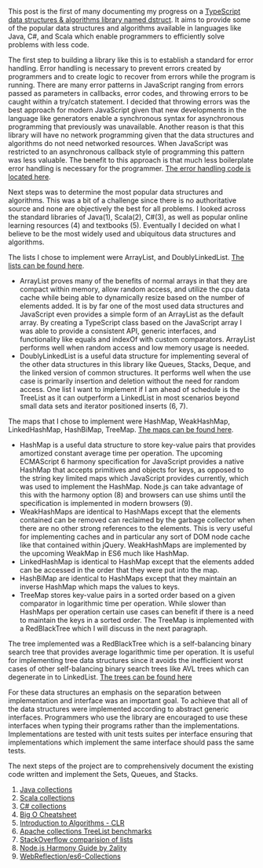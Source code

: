 This post is the first of many documenting my progress on a [TypeScript data structures & algorithms library named dstruct](https://github.com/codystebbins/dstruct). It aims to provide some of the popular data structures and algorithms available in languages like Java, C#, and Scala which enable programmers to efficiently solve problems with less code.

The first step to building a library like this is to establish a standard for error handling. Error handling is necessary to prevent errors created by programmers and to create logic to recover from errors while the program is running. There are many error patterns in JavaScript ranging from errors passed as parameters in callbacks, error codes, and throwing errors to be caught within a try/catch statement. I decided that throwing errors was the best approach for modern JavaScript given that new developments in the language like generators enable a synchronous syntax for asynchronous programming that previously was unavailable. Another reason is that this library will have no network programming given that the data structures and algorithms do not need networked resources. When JavaScript was restricted to an asynchronous callback style of programming this pattern was less valuable. The benefit to this approach is that much less boilerplate error handling is necessary for the programmer. [The error handling code is located here](https://github.com/codystebbins/dstruct/blob/master/lib/Error.ts).

Next steps was to determine the most popular data structures and algorithms. This was a bit of a challenge since there is no authoritative source and none are objectively the best for all problems. I looked across the standard libraries of Java(1), Scala(2), C#(3), as well as popular online learning resources (4) and textbooks (5). Eventually I decided on what I believe to be the most widely used and ubiquitous data structures and algorithms.

The lists I chose to implement were ArrayList, and DoublyLinkedList. [The lists can be found here](https://github.com/codystebbins/dstruct/tree/master/lib/structures/lists).

- ArrayList proves many of the benefits of normal arrays in that they are compact within memory, allow random access, and utilize the cpu data cache while being able to dynamically resize based on the number of elements added. It is by far one of the most used data structures and JavaScript even provides a simple form of an ArrayList as the default array. By creating a TypeScript class based on the JavaScript array I was able to provide a consistent API, generic interfaces, and functionality like equals and indexOf with custom comparators. ArrayList performs well when random access and low memory usage is needed.
- DoublyLinkedList is a useful data structure for implementing several of the other data structures in this library like Queues, Stacks, Deque, and the linked version of common structures. It performs well when the use case is primarily insertion and deletion without the need for random access. One list I want to implement if I am ahead of schedule is the TreeList as it can outperform a LinkedList in most scenarios beyond small data sets and iterator positioned inserts (6, 7).

The maps that I chose to implement were HashMap, WeakHashMap, LinkedHashMap, HashBiMap, TreeMap. [The maps can be found here](https://github.com/codystebbins/dstruct/tree/master/lib/structures/maps).

- HashMap is a useful data structure to store key-value pairs that provides amortized constant average time per operation. The upcoming ECMAScript 6 harmony specification for JavaScript provides a native HashMap that accepts primitives and objects for keys, as opposed to the string key limited maps which JavaScript provides currently, which was used to implement the HashMap. Node.js can take advantage of this with the harmony option (8) and browsers can use shims until the specification is implemented in modern browsers (9).
- WeakHashMaps are identical to HashMaps except that the elements contained can be removed can reclaimed by the garbage collector when there are no other strong references to the elements. This is very useful for implementing caches and in particular any sort of DOM node cache like that contained within jQuery. WeakHashMaps are implemented by the upcoming WeakMap in ES6 much like HashMap.
- LinkedHashMap is identical to HashMap except that the elements added can be accessed in the order that they were put into the map.
- HashBiMap are identical to HashMaps except that they maintain an inverse HashMap which maps the values to keys.
- TreeMap stores key-value pairs in a sorted order based on a given comparator in logarithmic time per operation. While slower than HashMaps per operation certain use cases can benefit if there is a need to maintain the keys in a sorted order. The TreeMap is implemented with a RedBlackTree which I will discuss in the next paragraph.

The tree implemented was a RedBlackTree which is a self-balancing binary search tree that provides average logarithmic time per operation. It is useful for implementing tree data structures since it avoids the inefficient worst cases of other self-balancing binary search trees like AVL trees which can degenerate in to LinkedList. [The trees can be found here](https://github.com/codystebbins/dstruct/tree/master/lib/structures/trees)

For these data structures an emphasis on the separation between implementation and interface was an important goal. To achieve that all of the data structures were implemented according to abstract generic interfaces. Programmers who use the library are encouraged to use these interfaces when typing their programs rather than the implementations. Implementations are tested with unit tests suites per interface ensuring that implementations which implement the same interface should pass the same tests.

The next steps of the project are to comprehensively document the existing code written and implement the Sets, Queues, and Stacks.

1. [Java collections](http://docs.oracle.com/javase/7/docs/api/java/util/Collections.html)
2. [Scala collections](http://www.scala-lang.org/api/2.10.3/index.html#scala.collection.package)
3. [C# collections](http://msdn.microsoft.com/en-us/library/ybcx56wz.aspx)
4. [Big O Cheatsheet](http://bigocheatsheet.com/#comments)
5. [Introduction to Algorithms - CLR](http://smile.amazon.com/Introduction-Algorithms-Thomas-H-Cormen/dp/0262033844)
6. [Apache collections TreeList benchmarks](https://commons.apache.org/proper/commons-collections/javadocs/api-3.2.1/org/apache/commons/collections/list/TreeList.html)
7. [StackOverflow comparision of lists](https://stackoverflow.com/questions/1713144/list-implementations-does-linkedlist-really-perform-so-poorly-vs-arraylist-and)
8. [Node.js Harmony Guide by 2ality](http://www.2ality.com/2013/04/nodejs-harmony.html)
9. [WebReflection/es6-Collections](https://github.com/WebReflection/es6-collections)
